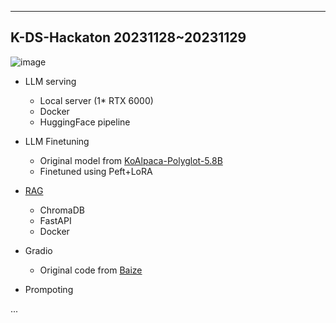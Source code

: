 
---
K-DS-Hackaton 
20231128~20231129 
---
![image](https://github.com/daily-kim/K-DS-Hackaton_History_LLM/assets/90249131/2887beb0-cc2b-445e-9c78-c8aa265168ee)

* LLM serving
  * Local server (1* RTX 6000)
  * Docker
  * HuggingFace pipeline

* LLM Finetuning
  * Original model from [KoAlpaca-Polyglot-5.8B](https://huggingface.co/beomi/KoAlpaca-Polyglot-5.8B)
  * Finetuned using Peft+LoRA

* [RAG](https://github.com/venzino-han/history_rag)
  * ChromaDB
  * FastAPI
  * Docker

* Gradio
  * Original code from [Baize](https://huggingface.co/spaces/project-baize/chat-with-baize)

* Prompoting
  
...
